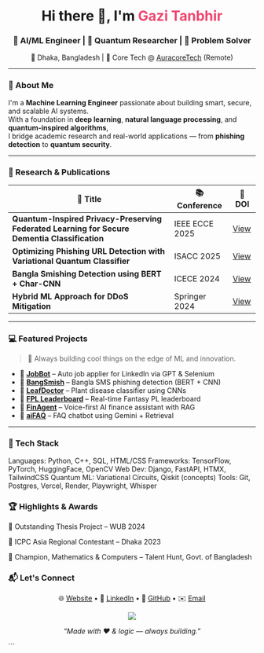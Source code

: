 <h1 align="center">Hi there 👋, I'm <span style="color:#ef476f;">Gazi Tanbhir</span></h1>
<h3 align="center">🚀 AI/ML Engineer | 🔬 Quantum Researcher | 🧠 Problem Solver</h3>
<p align="center">📍 Dhaka, Bangladesh | 💼 Core Tech @ <a href="https://auracore.tech" target="_blank">AuracoreTech</a> (Remote)</p>

---

### 🧠 About Me

I'm a **Machine Learning Engineer** passionate about building smart, secure, and scalable AI systems.  
With a foundation in **deep learning**, **natural language processing**, and **quantum-inspired algorithms**,  
I bridge academic research and real-world applications — from **phishing detection** to **quantum security**.

---

### 🔬 Research & Publications

| 📄 Title | 📚 Conference | 🔗 DOI |
|---------|----------------|-------|
| **Quantum-Inspired Privacy-Preserving Federated Learning for Secure Dementia Classification** | IEEE ECCE 2025 | [View](https://doi.org/10.1109/ECCE64574.2025.11013884) |
| **Optimizing Phishing URL Detection with Variational Quantum Classifier** | ISACC 2025 | [View](https://doi.org/10.1109/ISACC65211.2025.10969366) |
| **Bangla Smishing Detection using BERT + Char-CNN** | ICECE 2024 | [View](https://doi.org/10.1109/ICECE64886.2024.11024872) |
| **Hybrid ML Approach for DDoS Mitigation** | Springer 2024 | [View](https://doi.org/10.1007/978-3-031-64064-3_7) |

---

### 💻 Featured Projects

> 🚧 Always building cool things on the edge of ML and innovation.

- 🔹 [**JobBot**](https://github.com/gazitanbhir/JobBot) – Auto job applier for LinkedIn via GPT & Selenium  
- 🔹 [**BangSmish**](https://github.com/gazitanbhir/BangSmish) – Bangla SMS phishing detection (BERT + CNN)  
- 🔹 [**LeafDoctor**](https://github.com/gazitanbhir/LeafDoctor) – Plant disease classifier using CNNs  
- 🔹 [**FPL Leaderboard**](https://github.com/gazitanbhir/fpl_project) – Real-time Fantasy PL leaderboard  
- 🔹 [**FinAgent**](https://github.com/gazitanbhir/finAgent) – Voice-first AI finance assistant with RAG  
- 🔹 [**aiFAQ**](https://github.com/gazitanbhir/aiFAQ) – FAQ chatbot using Gemini + Retrieval

---

### 🧰 Tech Stack

Languages:    Python, C++, SQL, HTML/CSS
Frameworks:   TensorFlow, PyTorch, HuggingFace, OpenCV
Web Dev:      Django, FastAPI, HTMX, TailwindCSS
Quantum ML:   Variational Circuits, Qiskit (concepts)
Tools:        Git, Postgres, Vercel, Render, Playwright, Whisper

### 🏆 Highlights & Awards
🏅 Outstanding Thesis Project – WUB 2024

🏅 ICPC Asia Regional Contestant – Dhaka 2023

🥇 Champion, Mathematics & Computers – Talent Hunt, Govt. of Bangladesh

### 📬 Let's Connect
<p align="center"> 
  🌐 <a href="https://chatfolio.onrender.com" target="_blank">Website</a> • 
  💼 <a href="https://linkedin.com/in/gazitanbhir" target="_blank">LinkedIn</a> • 
  🐙 <a href="https://github.com/gazitanbhir" target="_blank">GitHub</a> • 
  ✉️ <a href="mailto:gazitanbhir@gmail.com">Email</a> </p>
  
<p align="center"> <img src="https://github-readme-stats.vercel.app/api/top-langs/?username=gazitanbhir&layout=compact&theme=radical" /> </p>
<p align="center"><em>“Made with ❤️ & logic — always building.”</em></p> ```
